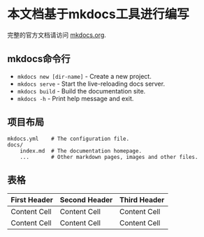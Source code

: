 # 本文档基于mkdocs工具进行编写

完整的官方文档请访问 [mkdocs.org](https://www.mkdocs.org).


## mkdocs命令行

* `mkdocs new [dir-name]` - Create a new project.
* `mkdocs serve` - Start the live-reloading docs server.
* `mkdocs build` - Build the documentation site.
* `mkdocs -h` - Print help message and exit.

## 项目布局

    mkdocs.yml    # The configuration file.
    docs/
        index.md  # The documentation homepage.
        ...       # Other markdown pages, images and other files.

## 表格
| First Header | Second Header | Third Header |
| ------------ | ------------- | ------------ |
| Content Cell | Content Cell  | Content Cell |
| Content Cell | Content Cell  | Content Cell |


